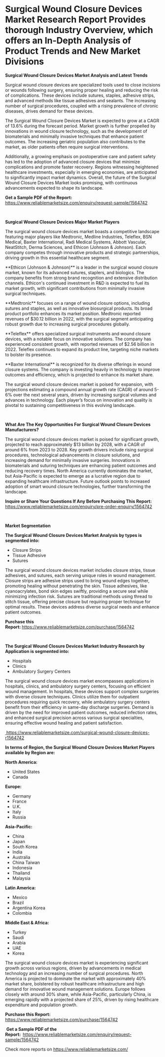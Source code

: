 <p><h1>Surgical Wound Closure Devices Market Research Report Provides thorough Industry Overview, which offers an In-Depth Analysis of Product Trends and New Market Divisions</h1></p><p><strong>Surgical Wound Closure Devices Market Analysis and Latest Trends</strong></p>
<p><p>Surgical wound closure devices are specialized tools used to close incisions or wounds following surgery, ensuring proper healing and reducing the risk of complications. These devices include sutures, staples, adhesive strips, and advanced methods like tissue adhesives and sealants. The increasing number of surgical procedures, coupled with a rising prevalence of chronic diseases, drives demand for these devices. </p><p>The Surgical Wound Closure Devices Market is expected to grow at a CAGR of 13.6% during the forecast period. Market growth is further propelled by innovations in wound closure technology, such as the development of biomaterials and minimally invasive techniques that enhance patient outcomes. The increasing geriatric population also contributes to the market, as older patients often require surgical interventions.</p><p>Additionally, a growing emphasis on postoperative care and patient safety has led to the adoption of advanced closure devices that minimize complications and promote faster recovery. Regions witnessing heightened healthcare investments, especially in emerging economies, are anticipated to significantly impact market dynamics. Overall, the future of the Surgical Wound Closure Devices Market looks promising, with continuous advancements expected to shape its landscape.</p></p>
<p><strong>Get a Sample PDF of the Report:&nbsp;</strong> <a href="https://www.reliablemarketsize.com/enquiry/request-sample/1564742?utm_campaign=2334&utm_medium=2&utm_source=Github&utm_content=ia&utm_term=04032025&utm_id=surgical-wound-closure-devices">https://www.reliablemarketsize.com/enquiry/request-sample/1564742</a></p>
<p>&nbsp;</p>
<p><strong>Surgical Wound Closure Devices Major Market Players</strong></p>
<p><p>The surgical wound closure devices market boasts a competitive landscape featuring major players like Medtronic, Medline Industries, Teleflex, BSN Medical, Baxter International, Radi Medical Systems, Abbott Vascular, NeatStitch, Derma Sciences, and Ethicon (Johnson & Johnson). Each company competes through innovative products and strategic partnerships, driving growth in this essential healthcare segment.</p><p>**Ethicon (Johnson & Johnson)** is a leader in the surgical wound closure market, known for its advanced sutures, staplers, and biologics. The company benefits from strong brand recognition and extensive distribution channels. Ethicon's continued investment in R&D is expected to fuel its market growth, with significant contributions from minimally invasive surgical techniques.</p><p>**Medtronic** focuses on a range of wound closure options, including sutures and staples, as well as innovative biosurgical products. Its broad product portfolio enhances its market position. Medtronic reported revenues of $30.12 billion in 2022, with the surgical segment anticipating robust growth due to increasing surgical procedures globally.</p><p>**Teleflex** offers specialized surgical instruments and wound closure devices, with a notable focus on innovative solutions. The company has experienced consistent growth, with reported revenues of $2.56 billion in 2022. Teleflex continues to expand its product line, targeting niche markets to bolster its presence.</p><p>**Baxter International** is recognized for its diverse offerings in wound closure systems. The company is investing heavily in technology to improve outcomes and efficiency, which is projected to enhance its market share.</p><p>The surgical wound closure devices market is poised for expansion, with projections estimating a compound annual growth rate (CAGR) of around 5-6% over the next several years, driven by increasing surgical volumes and advances in technology. Each player’s focus on innovation and quality is pivotal to sustaining competitiveness in this evolving landscape.</p></p>
<p>&nbsp;</p>
<p><strong>What Are The Key Opportunities For Surgical Wound Closure Devices Manufacturers?</strong></p>
<p><p>The surgical wound closure devices market is poised for significant growth, projected to reach approximately $13 billion by 2028, with a CAGR of around 6% from 2023 to 2028. Key growth drivers include rising surgical procedures, technological advancements in closure solutions, and increasing demand for minimally invasive surgeries. Innovations in biomaterials and suturing techniques are enhancing patient outcomes and reducing recovery times. North America currently dominates the market, but Asia-Pacific is expected to emerge as a lucrative region due to expanding healthcare infrastructure. Future outlook points to increased adoption of smart wound closure technologies, further transforming the landscape.</p></p>
<p><strong>Inquire or Share Your Questions If Any Before Purchasing This Report:</strong> <a href="https://www.reliablemarketsize.com/enquiry/pre-order-enquiry/1564742?utm_campaign=2334&utm_medium=2&utm_source=Github&utm_content=ia&utm_term=04032025&utm_id=surgical-wound-closure-devices">https://www.reliablemarketsize.com/enquiry/pre-order-enquiry/1564742</a></p>
<p>&nbsp;</p>
<p><strong>Market Segmentation</strong></p>
<p><strong>The Surgical Wound Closure Devices Market Analysis by types is segmented into:</strong></p>
<p><ul><li>Closure Strips</li><li>Tissue Adhesive</li><li>Sutures</li></ul></p>
<p><p>The surgical wound closure devices market includes closure strips, tissue adhesives, and sutures, each serving unique roles in wound management. Closure strips are adhesive strips used to bring wound edges together, promoting healing without penetrating the skin. Tissue adhesives, like cyanoacrylates, bond skin edges swiftly, providing a secure seal while minimizing infection risk. Sutures are traditional methods using thread to stitch tissue, offering precise closure but requiring proper technique for optimal results. These devices address diverse surgical needs and enhance patient outcomes.</p></p>
<p><strong>Purchase this Report:&nbsp;</strong><a href="https://www.reliablemarketsize.com/purchase/1564742?utm_campaign=2334&utm_medium=2&utm_source=Github&utm_content=ia&utm_term=04032025&utm_id=surgical-wound-closure-devices">https://www.reliablemarketsize.com/purchase/1564742</a></p>
<p>&nbsp;</p>
<p><strong>The Surgical Wound Closure Devices Market Industry Research by Application is segmented into:</strong></p>
<p><ul><li>Hospitals</li><li>Clinics</li><li>Ambulatory Surgery Centers</li></ul></p>
<p><p>The surgical wound closure devices market encompasses applications in hospitals, clinics, and ambulatory surgery centers, focusing on efficient wound management. In hospitals, these devices support complex surgeries with diverse closure techniques. Clinics utilize them for outpatient procedures requiring quick recovery, while ambulatory surgery centers benefit from their efficiency in same-day discharge surgeries. Demand is driven by the need for improved patient outcomes, reduced infection rates, and enhanced surgical precision across various surgical specialties, ensuring effective wound healing and patient satisfaction.</p></p>
<p><a href="https://www.reliablemarketsize.com/surgical-wound-closure-devices-r1564742?utm_campaign=2334&utm_medium=2&utm_source=Github&utm_content=ia&utm_term=04032025&utm_id=surgical-wound-closure-devices">&nbsp;https://www.reliablemarketsize.com/surgical-wound-closure-devices-r1564742</a></p>
<p><strong>In terms of Region, the Surgical Wound Closure Devices Market Players available by Region are:</strong></p>
<p>
    <p> <strong> North America: </strong>
        <ul>
            <li>United States</li>
            <li>Canada</li>
        </ul>
        </p> 
    <p> <strong> Europe: </strong>
        <ul>
            <li>Germany</li>
            <li>France</li>
            <li>U.K.</li>
            <li>Italy</li>
            <li>Russia</li>
        </ul>
        </p> 
    <p> <strong> Asia-Pacific: </strong>
        <ul>
            <li>China</li>
            <li>Japan</li>
            <li>South Korea</li>
            <li>India</li>
            <li>Australia</li>
            <li>China Taiwan</li>
            <li>Indonesia</li>
            <li>Thailand</li>
            <li>Malaysia</li>
        </ul>
        </p> 
    <p> <strong> Latin America: </strong>
        <ul>
            <li>Mexico</li>
            <li>Brazil</li>
            <li>Argentina Korea</li>
            <li>Colombia</li>
        </ul>
        </p> 
    <p> <strong> Middle East & Africa: </strong>
        <ul>
            <li>Turkey</li>
            <li>Saudi</li>
            <li>Arabia</li>
            <li>UAE</li>
            <li>Korea</li>
        </ul>
    </p>
    </p>
<p><p>The surgical wound closure devices market is experiencing significant growth across various regions, driven by advancements in medical technology and an increasing number of surgical procedures. North America is projected to dominate the market with approximately 40% market share, bolstered by robust healthcare infrastructure and high demand for innovative wound management solutions. Europe follows closely with around 30% share, while Asia-Pacific, particularly China, is emerging rapidly with a projected share of 25%, driven by rising healthcare expenditure and population growth.</p></p>
<p><strong>Purchase this Report: </strong><a href="https://www.reliablemarketsize.com/purchase/1564742?utm_campaign=2334&utm_medium=2&utm_source=Github&utm_content=ia&utm_term=04032025&utm_id=surgical-wound-closure-devices">https://www.reliablemarketsize.com/purchase/1564742</a></p>
<p>&nbsp;<strong>Get a Sample PDF of the Report:&nbsp;&nbsp;</strong><a href="https://www.reliablemarketsize.com/enquiry/request-sample/1564742?utm_campaign=2334&utm_medium=2&utm_source=Github&utm_content=ia&utm_term=04032025&utm_id=surgical-wound-closure-devices">https://www.reliablemarketsize.com/enquiry/request-sample/1564742</a></p>
<p><strong></strong></p>
<p>Check more reports on <a href="https://www.reliablemarketsize.com/?utm_campaign=2334&utm_medium=2&utm_source=Github&utm_content=ia&utm_term=04032025&utm_id=surgical-wound-closure-devices">https://www.reliablemarketsize.com/</a></p>
